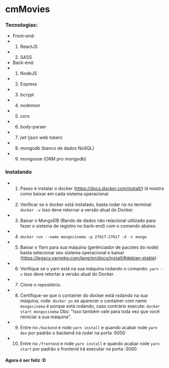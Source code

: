 # cmMovies

### Tecnologias:
- Front-end:
- 1) ReactJS
- 2) SASS
- Back-end:
- 1) NodeJS
- 2) Express
- 3) bcrypt
- 4) nodemon 
- 5) cors
- 6) body-parser
- 7) jwt (json web token)
- 8) mongodb (banco de dados NoSQL)
- 9) mongoose (ORM pro mongodb)

### Instalando

- 1) Passo é instalar o docker (https://docs.docker.com/install/) lá mostra como baixar em cada sistema operacional.
- 2) Verificar se o docker está instalado, basta rodar na no terminal: `docker -v` isso deve retornar a versão atual do Docker.
- 3) Baixar o MongoDB (Bando de dados não relacional utilizado para fazer o sistema de registro no back-end) com o comando abaixo:
- 4) `docker run --name mongocinema -p 27017:27017 -d -t mongo`
- 5) Baixar o Yarn para sua máquina (gerênciador de pacotes do node) basta selecionar seu sistema operacional e baixar (https://legacy.yarnpkg.com/lang/en/docs/install/#debian-stable)
- 6) Verifique se o yarn está na sua máquina rodando o comando: `yarn -v` isso deve retortar a versão atual do Docker.
- 7) Clone o repositório.
- 8) Certifique-se que o container do docker está rodando na sua máquina, rode: `docker ps` se aparecer o container com name `mongocinema` é porque está rodando, caso contrário 
execute: `docker start mongocinema` Obs: "Isso também vale para toda vez que você reiniciar a sua máquina".
- 9) Entre no `/backend` e rode `yarn install` e quando acabar rode `yarn dev` por padrão o backend irá rodar na porta :5000
- 10) Entre no `/frontend` e rode `yarn install` e quando acabar rode `yarn start` por padrão o frontend irá executar na porta :3000


#### Agora é ser feliz :D 
